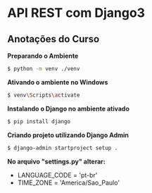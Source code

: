 # API REST com Django3

## Anotações do Curso

**Preparando o Ambiente**

```bash
$ python -m venv ./venv
```

**Ativando o ambiente no Windows**
```bash
$ venv\Scripts\activate
```

**Instalando o Django no ambiente ativado**
```bash
$ pip install django
```

**Criando projeto utilizando Django Admin**
```bash
$ django-admin startproject setup .
```
**No arquivo "settings.py" alterar:**
* LANGUAGE_CODE = 'pt-br'
* TIME_ZONE = 'America/Sao_Paulo'

